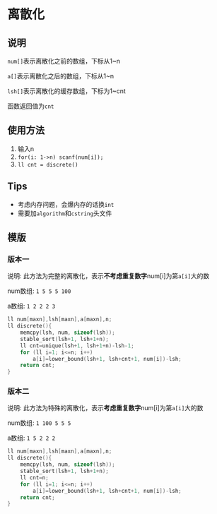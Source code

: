 # 离散化

## 说明
`num[]`表示离散化之前的数组，下标从1~n

`a[]`表示离散化之后的数组，下标从1~n

`lsh[]`表示离散化的缓存数组，下标为1~cnt

函数返回值为`cnt`

## 使用方法
1. 输入n
2. `for(i: 1->n) scanf(num[i]);`
3. `ll cnt = discrete()`

## Tips
* 考虑内存问题，会爆内存的话换`int`
* 需要加`algorithm`和`cstring`头文件

## 模版
### 版本一
说明: 此方法为完整的离散化，表示**不考虑重复数字**num[i]为第`a[i]`大的数

num数组: `1 5 5 5 100`

a数组:   `1 2 2 2 3`


```C++
ll num[maxn],lsh[maxn],a[maxn],n;
ll discrete(){
    memcpy(lsh, num, sizeof(lsh));
    stable_sort(lsh+1, lsh+1+n);
    ll cnt=unique(lsh+1, lsh+1+n)-lsh-1;
    for (ll i=1; i<=n; i++)
        a[i]=lower_bound(lsh+1, lsh+cnt+1, num[i])-lsh;
    return cnt;
}
```

### 版本二
说明: 此方法为特殊的离散化，表示**考虑重复数字**num[i]为第`a[i]`大的数

num数组: `1 100 5 5 5`

a数组:   `1 5 2 2 2`


```C++
ll num[maxn],lsh[maxn],a[maxn],n;
ll discrete(){
    memcpy(lsh, num, sizeof(lsh));
    stable_sort(lsh+1, lsh+1+n);
    ll cnt=n;
    for (ll i=1; i<=n; i++)
        a[i]=lower_bound(lsh+1, lsh+cnt+1, num[i])-lsh;
    return cnt;
}
```